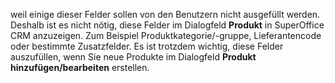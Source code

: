<!-- markdownlint-disable-file MD041 -->
weil einige dieser Felder sollen von den Benutzern nicht ausgefüllt werden. Deshalb ist es nicht nötig, diese Felder im Dialogfeld **Produkt** in SuperOffice CRM anzuzeigen. Zum Beispiel Produktkategorie/-gruppe, Lieferantencode oder bestimmte Zusatzfelder. Es ist trotzdem wichtig, diese Felder auszufüllen, wenn Sie neue Produkte im Dialogfeld **Produkt hinzufügen/bearbeiten** erstellen.
